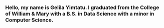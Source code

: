 ### Hello, my name is Gelila Yimtatu. I graduated from the College of William & Mary with a B.S. in Data Science with a minor in Computer Science. 


